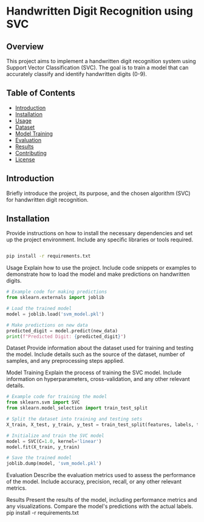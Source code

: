 # Handwritten Digit Recognition using SVC

## Overview
This project aims to implement a handwritten digit recognition system using Support Vector Classification (SVC). The goal is to train a model that can accurately classify and identify handwritten digits (0-9).

## Table of Contents
- [Introduction](#introduction)
- [Installation](#installation)
- [Usage](#usage)
- [Dataset](#dataset)
- [Model Training](#model-training)
- [Evaluation](#evaluation)
- [Results](#results)
- [Contributing](#contributing)
- [License](#license)

## Introduction
Briefly introduce the project, its purpose, and the chosen algorithm (SVC) for handwritten digit recognition.

## Installation
Provide instructions on how to install the necessary dependencies and set up the project environment. Include any specific libraries or tools required.

```bash

pip install -r requirements.txt
```
Usage
Explain how to use the project. Include code snippets or examples to demonstrate how to load the model and make predictions on handwritten digits.

```python
# Example code for making predictions
from sklearn.externals import joblib

# Load the trained model
model = joblib.load('svm_model.pkl')

# Make predictions on new data
predicted_digit = model.predict(new_data)
print(f"Predicted Digit: {predicted_digit}")
```
Dataset
Provide information about the dataset used for training and testing the model. Include details such as the source of the dataset, number of samples, and any preprocessing steps applied.

Model Training
Explain the process of training the SVC model. Include information on hyperparameters, cross-validation, and any other relevant details.

```python
# Example code for training the model
from sklearn.svm import SVC
from sklearn.model_selection import train_test_split

# Split the dataset into training and testing sets
X_train, X_test, y_train, y_test = train_test_split(features, labels, test_size=0.2, random_state=42)

# Initialize and train the SVC model
model = SVC(C=1.0, kernel='linear')
model.fit(X_train, y_train)

# Save the trained model
joblib.dump(model, 'svm_model.pkl')
```
Evaluation
Describe the evaluation metrics used to assess the performance of the model. Include accuracy, precision, recall, or any other relevant metrics.

Results
Present the results of the model, including performance metrics and any visualizations. Compare the model's predictions with the actual labels.
pip install -r requirements.txt


